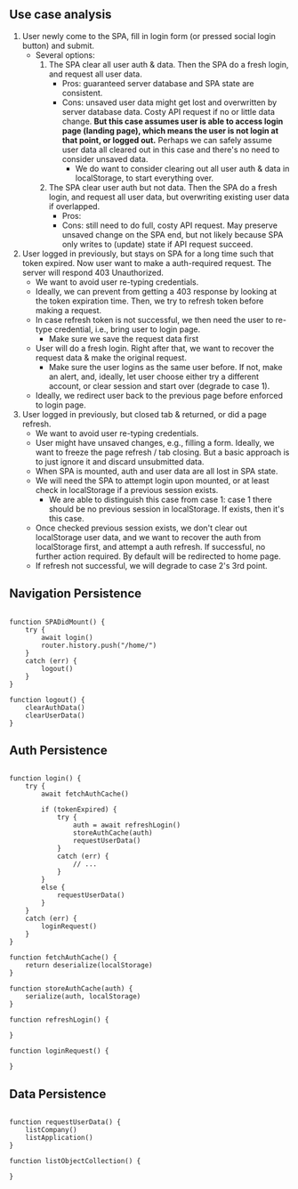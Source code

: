 ## Use case analysis

1. User newly come to the SPA, fill in login form (or pressed social login button) and submit.
    - Several options:
        1. The SPA clear all user auth & data. Then the SPA do a fresh login, and request all user data.
            - Pros: guaranteed server database and SPA state are consistent.
            - Cons: unsaved user data might get lost and overwritten by server database data. Costy API request if no or little data change. **But this case assumes user is able to access login page (landing page), which means the user is not login at that point, or logged out.** Perhaps we can safely assume user data all cleared out in this case and there's no need to consider unsaved data.
                - We do want to consider clearing out all user auth & data in localStorage, to start everything over.
        1. The SPA clear user auth but not data. Then the SPA do a fresh login, and request all user data, but overwriting existing user data if overlapped.
            - Pros:
            - Cons: still need to do full, costy API request. May preserve unsaved change on the SPA end, but not likely because SPA only writes to (update) state if API request succeed.
1. User logged in previously, but stays on SPA for a long time such that token expired. Now user want to make a auth-required request. The server will respond 403 Unauthorized.
    - We want to avoid user re-typing credentials.
    - Ideally, we can prevent from getting a 403 response by looking at the token expiration time. Then, we try to refresh token before making a request.
    - In case refresh token is not successful, we then need the user to re-type credential, i.e., bring user to login page.
        - Make sure we save the request data first
    - User will do a fresh login. Right after that, we want to recover the request data & make the original request.
        - Make sure the user logins as the same user before. If not, make an alert, and, ideally, let user choose either try a different account, or clear session and start over (degrade to case 1).
    - Ideally, we redirect user back to the previous page before enforced to login page.
1. User logged in previously, but closed tab & returned, or did a page refresh.
    - We want to avoid user re-typing credentials.
    - User might have unsaved changes, e.g., filling a form. Ideally, we want to freeze the page refresh / tab closing. But a basic approach is to just ignore it and discard unsubmitted data.
    - When SPA is mounted, auth and user data are all lost in SPA state.
    - We will need the SPA to attempt login upon mounted, or at least check in localStorage if a previous session exists. 
        - We are able to distinguish this case from case 1: case 1 there should be no previous session in localStorage. If exists, then it's this case.
    - Once checked previous session exists, we don't clear out localStorage user data, and we want to recover the auth from localStorage first, and attempt a auth refresh. If successful, no further action required. By default will be redirected to home page.
    - If refresh not successful, we will degrade to case 2's 3rd point.

## Navigation Persistence

```tsx

function SPADidMount() {
    try {
        await login()
        router.history.push("/home/")
    }
    catch (err) {
        logout()
    }
}

function logout() {
    clearAuthData()
    clearUserData()
}

```

## Auth Persistence

```tsx

function login() {
    try {
        await fetchAuthCache()

        if (tokenExpired) {
            try {
                auth = await refreshLogin()
                storeAuthCache(auth)
                requestUserData()
            }
            catch (err) {
                // ...
            }
        }
        else {
            requestUserData()
        }
    }
    catch (err) {
        loginRequest()
    }
}

function fetchAuthCache() {
    return deserialize(localStorage)
}

function storeAuthCache(auth) {
    serialize(auth, localStorage)
}

function refreshLogin() {

}

function loginRequest() {

}

```

## Data Persistence

```tsx

function requestUserData() {
    listCompany()
    listApplication()
}

function listObjectCollection() {

}

```